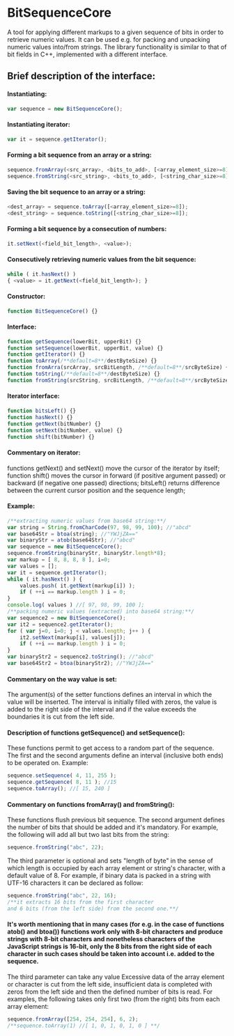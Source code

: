 # BitSequenceCore
A tool for applying different markups to a given sequence of bits in order to retrieve numeric values. It can be used e.g. for  packing and unpacking numeric values into/from strings.
The library functionality is similar to that of bit fields in C++, implemented with a different interface.

## Brief description of the interface:

#### Instantiating:
```javascript
var sequence = new BitSequenceCore();
```

#### Instantiating iterator:
```javascript
var it = sequence.getIterator();
```

#### Forming a bit sequence from an array or a string:
```javascript
sequence.fromArray(<src_array>, <bits_to_add>, [<array_element_size>=8]);
sequence.fromString(<src_string>, <bits_to_add>, [<string_char_size>=8]);
```

#### Saving the bit sequence to an array or a string:
```javascript
<dest_array> = sequence.toArray([<array_element_size>=8]);
<dest_string> = sequence.toString([<string_char_size>=8]);
```

#### Forming a bit sequence by a consecution of numbers:
```javascript
it.setNext(<field_bit_length>, <value>);
```

#### Consecutively retrieving numeric values from the bit sequence:
```javascript
while ( it.hasNext() )
{ <value> = it.getNext(<field_bit_length>); }
```

#### Constructor:
```javascript
function BitSequenceCore() {}
```

#### Interface:
```javascript
function getSequence(lowerBit, upperBit) {}
function setSequence(lowerBit, upperBit, value) {}
function getIterator() {}
function toArray(/**default=8**/destByteSize) {}
function fromArra(srcArray, srcBitLength, /**default=8**/srcByteSize) {}
function toString(/**default=8**/destByteSize) {}
function fromString(srcString, srcBitLength, /**default=8**/srcByteSize) {}
```

#### Iterator interface:
```javascript
function bitsLeft() {}
function hasNext() {}
function getNext(bitNumber) {}
function setNext(bitNumber, value) {}
function shift(bitNumber) {}
```

#### Commentary on iterator:
functions getNext() and setNext() move the cursor of the iterator by itself;
function shift() moves the cursor in forward (if positive argument passed)
or backward (if negative one passed) directions;
bitsLeft() returns difference between the current cursor position and the sequence length;

#### Example:
```javascript
/**extracting numeric values from base64 string:**/
var string = String.fromCharCode(97, 98, 99, 100); //"abcd"
var base64Str = btoa(string); //"YWJjZA=="
var binaryStr = atob(base64Str); //"abcd"
var sequence = new BitSequenceCore();
sequence.fromString(binaryStr, binaryStr.length*8);
var markup = [ 8, 8, 8, 8 ], i=0;
var values = [];
var it = sequence.getIterator();
while ( it.hasNext() ) {
    values.push( it.getNext(markup[i]) );
    if ( ++i == markup.length ) i = 0;
}
console.log( values ) //[ 97, 98, 99, 100 ];
/**packing numeric values (extracted) into base64 string:**/
var sequence2 = new BitSequenceCore();
var it2 = sequence2.getIterator();
for ( var j=0, i=0; j < values.length; j++ ) {
    it2.setNext(markup[i], values[j]);
    if ( ++i == markup.length ) i = 0;
}
var binaryStr2 = sequence2.toString(); //"abcd"
var base64Str2 = btoa(binaryStr2); //"YWJjZA=="
```

#### Commentary on the way value is set:
The argument(s) of the setter functions defines an interval in which the value will be inserted. The interval is initially filled with zeros, the value is added to the right side of the interval and if the value exceeds the boundaries it is cut from the left side.

#### Description of functions getSequence() and setSequence():
These functions permit to get access to a random part of the sequence.
The first and the second arguments define an interval (inclusive both ends) to be operated on.
Example:
```javascript
sequence.setSequence( 4, 11, 255 );
sequence.getSequence( 8, 11 ); //15
sequence.toArray(); //[ 15, 240 ]
```

#### Commentary on functions fromArray() and fromString():
These functions flush previous bit sequence.
The second argument defines the number of bits that should be added and it's mandatory.
For example, the following will add all but two last bits from the string:
```javascript
sequence.fromString("abc", 22);
```
The third parameter is optional and sets "length of byte" in the sense of which length is occupied by each array element 
or string's character, with a default value of 8.
For example, if binary data is packed in a string with UTF-16 characters
it can be declared as follow:
```javascript
sequence.fromString("abc", 22, 16); 
/**it extracts 16 bits from the first character 
and 6 bits (from the left side) from the second one.**/
```
#### It's worth mentioning that in many cases (for e.g. in the case of functions atob() and btoa()) functions work only with 8-bit characters and produce strings with 8-bit characters and nonetheless characters of the JavaScript strings is 16-bit, only the 8 bits from the right side of each character in such cases should be taken into account i.e. added to the sequence.
The third parameter can take any value 
Excessive data of the array element or character is cut from the left side,
insufficient data is completed with zeros from the left side and 
then the defined number of bits is read.
For examples, the following takes only first two (from the right) 
bits from each array element:
```javascript
sequence.fromArray([254, 254, 254], 6, 2);
/**sequence.toArray(1) //[ 1, 0, 1, 0, 1, 0 ] **/
```


